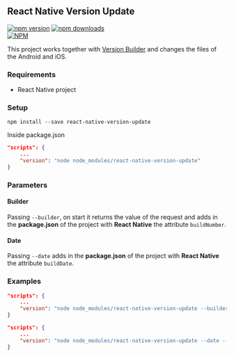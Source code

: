 ## React Native Version Update

[![npm version](https://badge.fury.io/js/react-native-version-update.svg)](https://badge.fury.io/js/react-native-version-update) [![npm downloads](https://img.shields.io/npm/dt/react-native-version-update.svg)](https://npm-stat.com/charts.html?package=react-native-version-update)  
[![NPM](https://nodei.co/npm/react-native-version-update.png?downloads=true)](https://nodei.co/npm/react-native-version-update/)

This project works together with [Version Builder](https://github.com/LucasMonteiro1/version-builder) and changes the files of the Android and iOS.

### Requirements
- React Native project

### Setup
`npm install --save react-native-version-update`

Inside package.json
```json
"scripts": {
    ...
    "version": "node node_modules/react-native-version-update"
}
```

### Parameters
#### Builder
Passing `--builder`, on start it returns the value of the request and adds in the **package.json** of the project with **React Native** the attribute `buildNumber`.

#### Date
Passing `--date` adds in the **package.json** of the project with **React Native** the attribute `buildDate`.

### Examples

```json
"scripts": {
    ...
    "version": "node node_modules/react-native-version-update --builder=example-app"
}
```
```json
"scripts": {
    ...
    "version": "node node_modules/react-native-version-update --date --builder=example-app"
}
```
